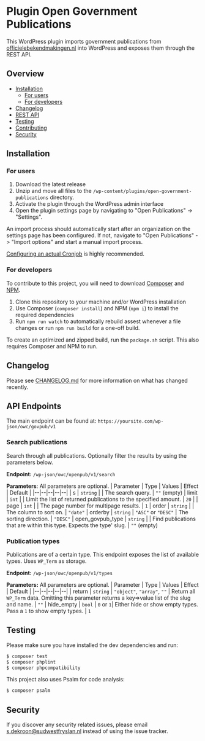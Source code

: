 # Plugin Open Government Publications

This WordPress plugin imports government publications from [officielebekendmakingen.nl](https://www.officielebekendmakingen.nl/) into WordPress and exposes them through the REST API.

## Overview

* [Installation](#installation)
    - [For users](#for-users)
    - [For developers](#for-developers)
* [Changelog](#changelog)
* [REST API](#rest-api)
* [Testing](#testing)
* [Contributing](#contributing)
* [Security](#security)

## Installation

### For users
1. Download the latest release
2. Unzip and move all files to the `/wp-content/plugins/open-government-publications` directory.
3. Activate the plugin through the WordPress admin interface
4. Open the plugin settings page by navigating to "Open Publications" -> "Settings".

An import process should automatically start after an organization on the settings page has been configured. If not, navigate to "Open Publications" -> "Import options" and start a manual import process.

[Configuring an actual Cronjob](https://www.cloudways.com/blog/wordpress-cron-job/#how-to-set-up-a-real-cron-job) is highly recommended.

### For developers
To contribute to this project, you will need to download [Composer](https://getcomposer.org/) and [NPM](https://www.npmjs.com/).

1. Clone this repository to your machine and/or WordPress installation
2. Use Composer (`composer install`) and NPM (`npm i`) to install the required dependencies
3. Run `npm run watch` to automatically rebuild assest whenever a file changes or run `npm run build` for a one-off build. 

To create an optimized and zipped build, run the `package.sh` script. This also requires Composer and NPM to run.

## Changelog

Please see [CHANGELOG.md](CHANGELOG.md) for more information on what has changed recently.

## API Endpoints

The main endpoint can be found at: `https://yoursite.com/wp-json/owc/govpub/v1`

### Search publications
Search through all publications. Optionally filter the results by using the parameters below.

**Endpoint:** `/wp-json/owc/openpub/v1/search`

**Parameters**:
All parameters are optional.
| Parameter | Type | Values | Effect | Default |
|--|--|--|--|--|
| s | `string` |  | The search query. | `""` (empty)
| limit | `int` |  | Limit the list of returned publications to the specified amount. | `20` |
| page | `int` |  | The page number for multipage results. | `1`
| order | `string` |  | The column to sort on. | `"date"`
| orderby | `string` | `"ASC"` or `"DESC"` | The sorting direction. | `"DESC"`
| open_govpub_type | `string` | | Find publications that are within this type. Expects the type' slug. | `""` (empty)

### Publication types
Publications are of a certain type. This endpoint exposes the list of available types. Uses `WP_Term` as storage.

**Endpoint:** `/wp-json/owc/openpub/v1/types`

**Parameters:**
All parameters are optional.
| Parameter | Type | Values | Effect | Default |
|--|--|--|--|--|
| return | `string` | `"object"`, `"array"`, `""` | Return all `WP_Term` data. Omitting this parameter returns a key=>value list of the slug and name. | `""` 
| hide_empty | `bool` | `0` or `1`| Either hide or show empty types. Pass a `1` to show empty types. | `1`


## Testing

Please make sure you have installed the dev dependencies and run:

``` bash
$ composer test
$ composer phplint
$ composer phpcompatibility
```

This project also uses Psalm for code analysis:
``` bash
$ composer psalm
```

## Security

If you discover any security related issues, please email s.dekroon@sudwestfryslan.nl instead of using the issue tracker.
